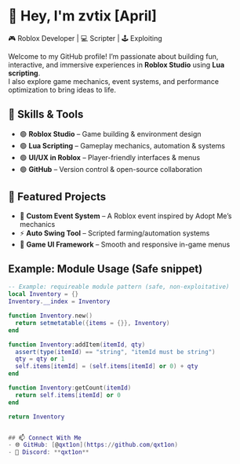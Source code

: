 # 👋 Hey, I'm zvtix [April]

🎮 Roblox Developer | 💻 Scripter | 🕹️ Exploiting

Welcome to my GitHub profile! I’m passionate about building fun, interactive, and immersive experiences in **Roblox Studio** using **Lua scripting**.  
I also explore game mechanics, event systems, and performance optimization to bring ideas to life.  


## 🚀 Skills & Tools
- 🟢 **Roblox Studio** – Game building & environment design  
- 🟢 **Lua Scripting** – Gameplay mechanics, automation & systems  
- 🟢 **UI/UX in Roblox** – Player-friendly interfaces & menus  
- 🟢 **GitHub** – Version control & open-source collaboration  


## 📌 Featured Projects
- 🔨 **Custom Event System** – A Roblox event inspired by Adopt Me’s mechanics  
- ⚡ **Auto Swing Tool** – Scripted farming/automation systems  
- 🎨 **Game UI Framework** – Smooth and responsive in-game menus  


## Example: Module Usage (Safe snippet)
```lua
-- Example: requireable module pattern (safe, non-exploitative)
local Inventory = {}
Inventory.__index = Inventory

function Inventory.new()
  return setmetatable({items = {}}, Inventory)
end

function Inventory:addItem(itemId, qty)
  assert(type(itemId) == "string", "itemId must be string")
  qty = qty or 1
  self.items[itemId] = (self.items[itemId] or 0) + qty
end

function Inventory:getCount(itemId)
  return self.items[itemId] or 0
end

return Inventory


## 📫 Connect With Me
- 🌐 GitHub: [@qxt1on](https://github.com/qxt1on)  
- 💬 Discord: **qxt1on**  
